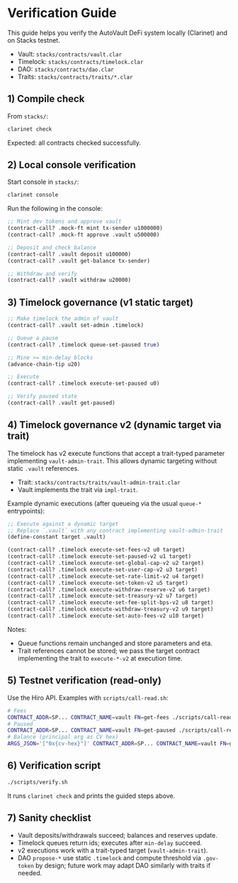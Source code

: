 # Verification Guide

This guide helps you verify the AutoVault DeFi system locally (Clarinet) and on Stacks testnet.

- Vault: `stacks/contracts/vault.clar`
- Timelock: `stacks/contracts/timelock.clar`
- DAO: `stacks/contracts/dao.clar`
- Traits: `stacks/contracts/traits/*.clar`

## 1) Compile check

From `stacks/`:

```bash
clarinet check
```

Expected: all contracts checked successfully.

## 2) Local console verification

Start console in `stacks/`:

```bash
clarinet console
```

Run the following in the console:

```clj
;; Mint dev tokens and approve vault
(contract-call? .mock-ft mint tx-sender u1000000)
(contract-call? .mock-ft approve .vault u500000)

;; Deposit and check balance
(contract-call? .vault deposit u100000)
(contract-call? .vault get-balance tx-sender)

;; Withdraw and verify
(contract-call? .vault withdraw u20000)
```

## 3) Timelock governance (v1 static target)

```clj
;; Make timelock the admin of vault
(contract-call? .vault set-admin .timelock)

;; Queue a pause
(contract-call? .timelock queue-set-paused true)

;; Mine >= min-delay blocks
(advance-chain-tip u20)

;; Execute
(contract-call? .timelock execute-set-paused u0)

;; Verify paused state
(contract-call? .vault get-paused)
```

## 4) Timelock governance v2 (dynamic target via trait)

The timelock has v2 execute functions that accept a trait-typed parameter implementing `vault-admin-trait`. This allows dynamic targeting without static `.vault` references.

- Trait: `stacks/contracts/traits/vault-admin-trait.clar`
- Vault implements the trait via `impl-trait`.

Example dynamic executions (after queueing via the usual `queue-*` entrypoints):

```clj
;; Execute against a dynamic target
;; Replace `.vault` with any contract implementing vault-admin-trait
(define-constant target .vault)

(contract-call? .timelock execute-set-fees-v2 u0 target)
(contract-call? .timelock execute-set-paused-v2 u1 target)
(contract-call? .timelock execute-set-global-cap-v2 u2 target)
(contract-call? .timelock execute-set-user-cap-v2 u3 target)
(contract-call? .timelock execute-set-rate-limit-v2 u4 target)
(contract-call? .timelock execute-set-token-v2 u5 target)
(contract-call? .timelock execute-withdraw-reserve-v2 u6 target)
(contract-call? .timelock execute-set-treasury-v2 u7 target)
(contract-call? .timelock execute-set-fee-split-bps-v2 u8 target)
(contract-call? .timelock execute-withdraw-treasury-v2 u9 target)
(contract-call? .timelock execute-set-auto-fees-v2 u10 target)
```

Notes:
- Queue functions remain unchanged and store parameters and eta.
- Trait references cannot be stored; we pass the target contract implementing the trait to `execute-*-v2` at execution time.

## 5) Testnet verification (read-only)

Use the Hiro API. Examples with `scripts/call-read.sh`:

```bash
# Fees
CONTRACT_ADDR=SP... CONTRACT_NAME=vault FN=get-fees ./scripts/call-read.sh | jq
# Paused
CONTRACT_ADDR=SP... CONTRACT_NAME=vault FN=get-paused ./scripts/call-read.sh | jq
# Balance (principal arg as CV hex)
ARGS_JSON='["0x{cv-hex}"]' CONTRACT_ADDR=SP... CONTRACT_NAME=vault FN=get-balance ./scripts/call-read.sh | jq
```

## 6) Verification script

```bash
./scripts/verify.sh
```

It runs `clarinet check` and prints the guided steps above.

## 7) Sanity checklist

- Vault deposits/withdrawals succeed; balances and reserves update.
- Timelock queues return ids; executes after `min-delay` succeed.
- v2 executions work with a trait-typed target (`vault-admin-trait`).
- DAO `propose-*` use static `.timelock` and compute threshold via `.gov-token` by design; future work may adapt DAO similarly with traits if needed.
